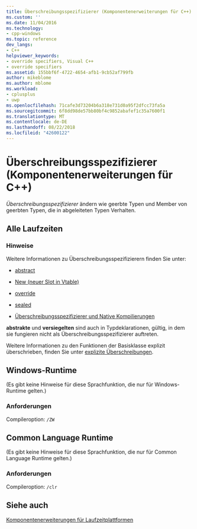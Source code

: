 ```yaml
---
title: Überschreibungsspezifizierer (Komponentenerweiterungen für C++) | Microsoft-Dokumentation
ms.custom: ''
ms.date: 11/04/2016
ms.technology:
- cpp-windows
ms.topic: reference
dev_langs:
- C++
helpviewer_keywords:
- override specifiers, Visual C++
- override specifiers
ms.assetid: 155bbf6f-4722-4654-afb1-9cb52af799fb
author: mikeblome
ms.author: mblome
ms.workload:
- cplusplus
- uwp
ms.openlocfilehash: 71cafe3d73204b6a318e731d0a95f2dfcc73fa5a
ms.sourcegitcommit: 6f8dd98de57bb80bf4c9852abafef1c35a7600f1
ms.translationtype: MT
ms.contentlocale: de-DE
ms.lasthandoff: 08/22/2018
ms.locfileid: "42600122"
---
```

# <a name="override-specifiers--c-component-extensions"></a>Überschreibungsspezifizierer (Komponentenerweiterungen für C++)

*Überschreibungsspezifizierer* ändern wie geerbte Typen und Member von geerbten Typen, die in abgeleiteten Typen Verhalten.

## <a name="all-runtimes"></a>Alle Laufzeiten

### <a name="remarks"></a>Hinweise

Weitere Informationen zu Überschreibungsspezifizierern finden Sie unter:

- [abstract](../windows/abstract-cpp-component-extensions.md)

- [New (neuer Slot in Vtable)](../windows/new-new-slot-in-vtable-cpp-component-extensions.md)

- [override](../windows/override-cpp-component-extensions.md)

- [sealed](../windows/sealed-cpp-component-extensions.md)

- [Überschreibungsspezifizierer und Native Kompilierungen](../dotnet/how-to-declare-override-specifiers-in-native-compilations-cpp-cli.md)

**abstrakte** und **versiegelten** sind auch in Typdeklarationen, gültig, in dem sie fungieren nicht als Überschreibungsspezifizierer auftreten.

Weitere Informationen zu den Funktionen der Basisklasse explizit überschrieben, finden Sie unter [explizite Überschreibungen](../windows/explicit-overrides-cpp-component-extensions.md).

## <a name="windows-runtime"></a>Windows-Runtime

(Es gibt keine Hinweise für diese Sprachfunktion, die nur für Windows-Runtime gelten.)

### <a name="requirements"></a>Anforderungen

Compileroption: `/ZW`

## <a name="common-language-runtime"></a>Common Language Runtime

(Es gibt keine Hinweise für diese Sprachfunktion, die nur für Common Language Runtime gelten.)

### <a name="requirements"></a>Anforderungen

Compileroption: `/clr`

## <a name="see-also"></a>Siehe auch

[Komponentenerweiterungen für Laufzeitplattformen](../windows/component-extensions-for-runtime-platforms.md)